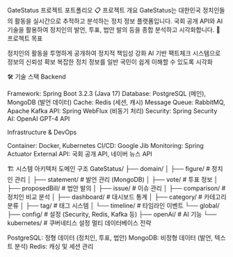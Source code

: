 GateStatus 프로젝트 포트폴리오
📋 프로젝트 개요
GateStatus는 대한민국 정치인들의 활동을 실시간으로 추적하고 분석하는 정치 정보 플랫폼입니다. 국회 공개 API와 AI 기술을 활용하여 정치인의 발언, 투표, 법안 발의 등을 종합 분석하고 시각화합니다.
🎯 프로젝트 목표

정치인의 활동을 투명하게 공개하여 정치적 책임성 강화
AI 기반 팩트체크 시스템으로 정보의 신뢰성 확보
복잡한 정치 정보를 일반 국민이 쉽게 이해할 수 있도록 시각화


🛠 기술 스택
Backend

Framework: Spring Boot 3.2.3 (Java 17)
Database: PostgreSQL (메인), MongoDB (발언 데이터)
Cache: Redis (세션, 캐시)
Message Queue: RabbitMQ, Apache Kafka
API: Spring WebFlux (비동기 처리)
Security: Spring Security
AI: OpenAI GPT-4 API

Infrastructure & DevOps

Container: Docker, Kubernetes
CI/CD: Google Jib
Monitoring: Spring Actuator
External API: 국회 공개 API, 네이버 뉴스 API


🏗 시스템 아키텍처
도메인 구조
GateStatus/
├── domain/
│   ├── figure/          # 정치인 관리
│   ├── statement/       # 발언 관리 (MongoDB)
│   ├── vote/            # 투표 정보
│   ├── proposedBill/    # 법안 발의
│   ├── issue/           # 이슈 관리
│   ├── comparison/      # 정치인 비교 분석
│   ├── dashboard/       # 대시보드 통계
│   ├── category/        # 카테고리 분류
│   ├── tag/             # 태그 시스템
│   └── timeline/        # 타임라인 이벤트
└── global/
├── config/          # 설정 (Security, Redis, Kafka 등)
├── openAi/          # AI 기능
└── kubernetes/      # 쿠버네티스 설정
멀티 데이터베이스 전략

PostgreSQL: 정형 데이터 (정치인, 투표, 법안)
MongoDB: 비정형 데이터 (발언, 텍스트 분석)
Redis: 캐싱 및 세션 관리